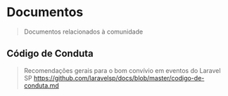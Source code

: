 # Documentos 

>Documentos relacionados à comunidade

## Código de Conduta
> Recomendações gerais para o bom convívio em eventos do Laravel SP
https://github.com/laravelsp/docs/blob/master/codigo-de-conduta.md
